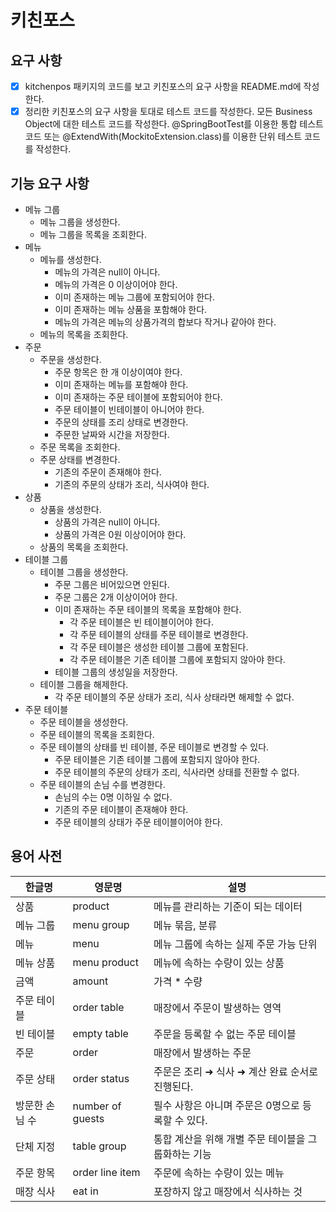 # 키친포스

## 요구 사항
- [x] kitchenpos 패키지의 코드를 보고 키친포스의 요구 사항을 README.md에 작성한다.
- [x] 정리한 키친포스의 요구 사항을 토대로 테스트 코드를 작성한다. 모든 Business Object에 대한 테스트 코드를 작성한다. @SpringBootTest를 이용한 통합 테스트 코드 또는 @ExtendWith(MockitoExtension.class)를 이용한 단위 테스트 코드를 작성한다.

## 기능 요구 사항
- 메뉴 그룹
  - 메뉴 그룹을 생성한다.
  - 메뉴 그룹을 목록을 조회한다.
- 메뉴
  - 메뉴를 생성한다.
    - 메뉴의 가격은 null이 아니다.
    - 메뉴의 가격은 0 이상이어야 한다.
    - 이미 존재하는 메뉴 그룹에 포함되어야 한다.
    - 이미 존재하는 메뉴 상품을 포함해야 한다.
    - 메뉴의 가격은 메뉴의 상품가격의 합보다 작거나 같아야 한다.
  - 메뉴의 목록을 조회한다.
- 주문
  - 주문을 생성한다.
    - 주문 항목은 한 개 이상이여야 한다.
    - 이미 존재하는 메뉴를 포함해야 한다.
    - 이미 존재하는 주문 테이블에 포함되어야 한다.
    - 주문 테이블이 빈테이블이 아니어야 한다.
    - 주문의 상태를 조리 상태로 변경한다.
    - 주문한 날짜와 시간을 저장한다.
  - 주문 목록을 조회한다.
  - 주문 상태를 변경한다.
    - 기존의 주문이 존재해야 한다.
    - 기존의 주문의 상태가 조리, 식사여야 한다.
- 상품
  - 상품을 생성한다.
    - 상품의 가격은 null이 아니다.
    - 상품의 가격은 0원 이상이어야 한다.
  - 상품의 목록을 조회한다.
- 테이블 그룹
  - 테이블 그룹을 생성한다.
    - 주문 그룹은 비어있으면 안된다.
    - 주문 그룹은 2개 이상이어야 한다.
    - 이미 존재하는 주문 테이블의 목록을 포함해야 한다.
      - 각 주문 테이블은 빈 테이블이어야 한다.
      - 각 주문 테이블의 상태를 주문 테이블로 변경한다.
      - 각 주문 테이블은 생성한 테이블 그룹에 포함된다.
      - 각 주문 테이블은 기존 테이블 그룹에 포함되지 않아야 한다.
    - 테이블 그룹의 생성일을 저장한다.
  - 테이블 그룹을 해제한다.
    - 각 주문 테이블의 주문 상태가 조리, 식사 상태라면 해제할 수 없다.
- 주문 테이블
  - 주문 테이블을 생성한다.
  - 주문 테이블의 목록을 조회한다.
  - 주문 테이블의 상태를 빈 테이블, 주문 테이블로 변경할 수 있다.
    - 주문 테이블은 기존 테이블 그룹에 포함되지 않아야 한다.
    - 주문 테이블의 주문의 상태가 조리, 식사라면 상태를 전환할 수 없다.
  - 주문 테이블의 손님 수를 변경한다.
    - 손님의 수는 0명 이하일 수 없다.
    - 기존의 주문 테이블이 존재해야 한다.
    - 주문 테이블의 상태가 주문 테이블이어야 한다.

## 용어 사전

| 한글명 | 영문명 | 설명 |
| --- | --- | --- |
| 상품 | product | 메뉴를 관리하는 기준이 되는 데이터 |
| 메뉴 그룹 | menu group | 메뉴 묶음, 분류 |
| 메뉴 | menu | 메뉴 그룹에 속하는 실제 주문 가능 단위 |
| 메뉴 상품 | menu product | 메뉴에 속하는 수량이 있는 상품 |
| 금액 | amount | 가격 * 수량 |
| 주문 테이블 | order table | 매장에서 주문이 발생하는 영역 |
| 빈 테이블 | empty table | 주문을 등록할 수 없는 주문 테이블 |
| 주문 | order | 매장에서 발생하는 주문 |
| 주문 상태 | order status | 주문은 조리 ➜ 식사 ➜ 계산 완료 순서로 진행된다. |
| 방문한 손님 수 | number of guests | 필수 사항은 아니며 주문은 0명으로 등록할 수 있다. |
| 단체 지정 | table group | 통합 계산을 위해 개별 주문 테이블을 그룹화하는 기능 |
| 주문 항목 | order line item | 주문에 속하는 수량이 있는 메뉴 |
| 매장 식사 | eat in | 포장하지 않고 매장에서 식사하는 것 |
